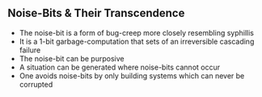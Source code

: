 Noise-Bits & Their Transcendence
--------------------------------
* The noise-bit is a form of bug-creep more closely resembling syphillis
* It is a 1-bit garbage-computation that sets of an irreversible cascading failure
* The noise-bit can be purposive
* A situation can be generated where noise-bits cannot occur
* One avoids noise-bits by only building systems which can never be corrupted

